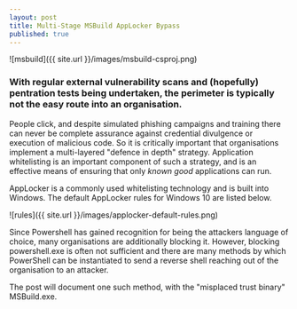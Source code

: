 ```yaml
---
layout: post
title: Multi-Stage MSBuild AppLocker Bypass
published: true
---
```

![msbuild]({{ site.url }}/images/msbuild-csproj.png)

### With regular external vulnerability scans and (hopefully) pentration tests being undertaken, the perimeter is typically not the easy route into an organisation.

People click, and despite simulated phishing campaigns and training there can never be complete assurance against credential divulgence or execution of malicious code.  So it is critically important that organisations implement a multi-layered "defence in depth" strategy. Application whitelisting is an important component of such a strategy, and is an effective means of ensuring that only _known good_ applications can run.

AppLocker is a commonly used whitelisting technology and is built into Windows. The default AppLocker rules for Windows 10 are listed below.

![rules]({{ site.url }}/images/applocker-default-rules.png)

Since Powershell has gained recognition for being the attackers language of choice, many organisations are additionally blocking it. However, blocking powershell.exe is often not sufficient and there are many methods by which PowerShell can be instantiated to send a reverse shell reaching out of the organisation to an attacker.

The post will document one such method, with the "misplaced trust binary" MSBuild.exe.

<script src="https://gist.github.com/egre55/563159175f8d6c1d31d7f3af77357549.js"></script>


<script src="https://gist.github.com/egre55/7a6b6018c9c5ae88c63bdb23879df4d0.js"></script>


<script src="https://gist.github.com/egre55/c058744a4240af6515eb32b2d33fbed3.js"></script>
